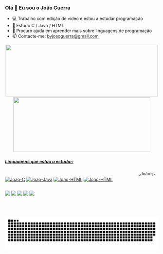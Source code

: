 ### Olá 👋 Eu sou o João Guerra

- 💻 Trabalho com edição de vídeo e estou a estudar programação
- 🌱 Estudo C / Java / HTML
- 🤔 Procuro ajuda em aprender mais sobre linguagens de programação
- 📫 Contacte-me: byjoaoguerra@gmail.com

<div align="center">
  <a href="https://github.com/byjoaoguerra">
  <img height="170em" width="500" src="https://github-readme-stats.vercel.app/api?username=byjoaoguerra&show_icons=true&theme=dark&include_all_commits=true&count_private=true"/>
  <img height="180em" width="450" src="https://github-readme-stats.vercel.app/api/top-langs/?username=byjoaoguerra&layout=compact&langs_count=7&theme=dark"/>
</div>
  
  
 <body>
   <h5> Linguagens que estou a estudar: </h5>
   <p style="text-align:center/left/right;"></p>
   <p style="margin-bottom:0;">
   <img align="right" alt="João-pic" height="150" style="border-radius:50px;" src="https://cdn.discordapp.com/attachments/696518749703897128/900821058272239716/Webp.net-gifmaker.gif">
  </body> 
  
<div style="display: inline_block"><br>
  <img align="center" alt="Joao-C" height="40" width="40" src="https://cdn.jsdelivr.net/gh/devicons/devicon/icons/c/c-original.svg" />
  <img align="center" alt="Joao-Java" height="40" width="40" src="https://cdn.jsdelivr.net/gh/devicons/devicon/icons/java/java-original.svg" />
  <img align="center" alt="Joao-HTML" height="40" width="40" src="https://cdn.jsdelivr.net/gh/devicons/devicon/icons/html5/html5-original.svg" />
  <img align="center" alt="Joao-HTML" height="40" width="40" src="https://cdn.jsdelivr.net/gh/devicons/devicon/icons/mysql/mysql-original.svg" />
</div>
  
  ##
  
<div>
  <a href="https://www.instagram.com/BYJOAOGUERRA/" target="_blank"><img src="https://img.shields.io/badge/-Instagram-%23E4405F?style=for-the-badge&logo=instagram&logoColor=white" target="_blank"></a>
  <a href="https://twitter.com/by_joaoguerra" target="_blank"><img src=https://img.shields.io/badge/Twitter-1DA1F2?style=for-the-badge&logo=twitter&logoColor=white" target="target="_blank"></a>
  <a href="https://www.linkedin.com/in/byjoaoguerra/" target="_blank"><img src="https://img.shields.io/badge/-LinkedIn-%230077B5?style=for-the-badge&logo=linkedin&logoColor=white" target="_blank"></a> 
  <a href="https://www.youtube.com/channel/UCic6SegN08MfR6hiZwIKwPg" target="_blank"><img src="https://img.shields.io/badge/YouTube-FF0000?style=for-the-badge&logo=youtube&logoColor=white" target="_blank"></a>
  <a href = "mailto:byjoaoguerra@gmail.com"><img src="https://img.shields.io/badge/-Gmail-%23333?style=for-the-badge&logo=gmail&logoColor=white" target="_blank"></a>
  
  ![Snake animation](https://github.com/byjoaoguerra/byjoaoguerra/blob/output/github-contribution-grid-snake.svg)
  
</div>
  

